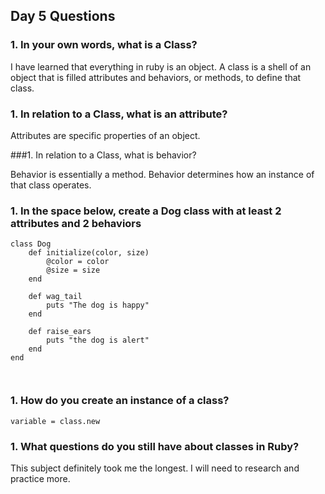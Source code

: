 ## Day 5 Questions

### 1. In your own words, what is a Class?

I have learned that everything in ruby is an object. A class is a shell of an object that is filled attributes and behaviors, or methods, to define that class.

### 1. In relation to a Class, what is an attribute?

Attributes are specific properties of an object.

###1. In relation to a Class, what is behavior?

Behavior is essentially a method. Behavior determines how an instance of that class operates.

### 1. In the space below, create a Dog class with at least 2 attributes and 2 behaviors

```
class Dog
	def initialize(color, size)
		@color = color
		@size = size
	end

	def wag_tail
		puts "The dog is happy"
	end

	def raise_ears
		puts "the dog is alert"
	end
end



```

### 1. How do you create an instance of a class?

`variable = class.new`

### 1. What questions do you still have about classes in Ruby?

This subject definitely took me the longest. I will need to research and practice more.
